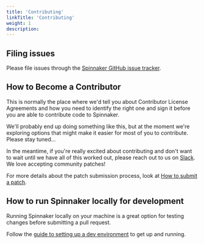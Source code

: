 ```yaml
---
title: 'Contributing'
linkTitle: 'Contributing'
weight: 1
description:
---
```


## Filing issues

Please file issues through the [Spinnaker GitHub issue tracker](https://github.com/spinnaker/spinnaker/issues).

## How to Become a Contributor

This is normally the place where we'd tell you about Contributor License Agreements and how you need to identify the right one and sign it before you are able to contribute code to Spinnaker.

We'll probably end up doing something like this, but at the moment we're exploring options that might make it easier for most of you to contribute. Please stay tuned...

In the meantime, if you're really excited about contributing and don't want to wait until we have all of this worked out, please reach out to us on [Slack](http://join.spinnaker.io). We love accepting community patches!

For more details about the patch submission process, look at [How to submit a patch](/community/contributing/submitting/).

## How to run Spinnaker locally for development

Running Spinnaker locally on your machine is a great option for testing changes before submitting a pull request.

Follow the [guide to setting up a dev environment](/docs/guides/developer/getting-set-up/) to get up and running.
